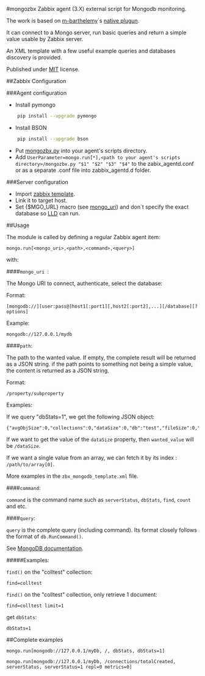 #mongozbx
Zabbix agent (3.X) external script for Mongodb monitoring.

The work is based on [m-barthelemy](https://github.com/m-barthelemy)`s [native plugun](https://github.com/m-barthelemy/zabbix-mongo-old).

It can connect to a Mongo server, run basic queries and return a simple value usable by Zabbix server.

An XML template with a few useful example queries and databases discovery is provided.

Published under [MIT](License) license.

##Zabbix Configuration

###Agent configuration
- Install pymongo
```bash
    pip install --upgrade pymongo
```
- Install BSON
```bash
    pip install --upgrade bson
```
- Put [mongozbx.py](mongozbx.py) into your agent's scripts directory.
- Add ```UserParameter=mongo.run[*],<path to your agent's scripts directory>/mongozbx.py "$1" "$2" "$3" "$4"``` to the  zabix_agentd.conf or as a separate .conf file into zabbix_agentd.d folder.

###Server configuration
- Import [zabbix template](zbx_mongodb_template.xml).
- Link it to target host.
- Set {$MGO_URL} macro (see [mongo_uri](#mongo_uri)) and don`t specify the exact database so [LLD](https://www.zabbix.com/documentation/3.0/manual/discovery/low_level_discovery) can run.

##Usage

The module is called by defining a regular Zabbix agent item:

    mongo.run[<mongo_uri>,<path>,<command>,<query>]

with:

####<a name="mongo_uri"></a>`mongo_uri `:

The Mongo URI to connect, authenticate, select the database:

Format:

    [mongodb://][user:pass@]host1[:port1][,host2[:port2],...][/database][?options]

Example:
    
    mongodb://127.0.0.1/mydb

####`path`:

The path to the wanted value. If empty, the complete result will be returned as a JSON string. if the path points to something not being a simple value, the content is returned as a JSON string.

Format:

    /property/subproperty

Examples:

  If we query "dbStats=1", we get the following JSON object:

    {"avgObjSize":0,"collections":0,"dataSize":0,"db":"test","fileSize":0,"indexSize":0,"indexes":0,"numExtents":0,"objects":0,"ok":1,"storageSize":0}

  If we want to get the value of the `dataSize` property, then `wanted_value` will be `/dataSize`.

  If we want a single value from an array, we can fetch it by its index : `/path/to/array[0]`.

More examples in the `zbx_mongodb_template.xml` file.

####`command`:

`command` is the command name such as `serverStatus`, `dbStats`, `find`, `count` and etc.

####`query`: 

`query` is the complete query (including command). Its format closely follows the format of `db.RunCommand()`.

See [MongoDB documentation](https://docs.mongodb.org/manual/reference/command/).

#####Examples:

  `find()` on the "colltest" collection:
  
    find=colltest

  `find()` on the "colltest" collection, only retrieve 1 document:
  
    find=colltest limit=1

  get `dbStats`:
  
    dbStats=1

##Complete examples

    mongo.run[mongodb://127.0.0.1/myDb, /, dbStats, dbStats=1]

    mongo.run[mongodb://127.0.0.1/myDb, /connections/totalCreated, serverStatus, serverStatus=1 repl=0 metrics=0]
